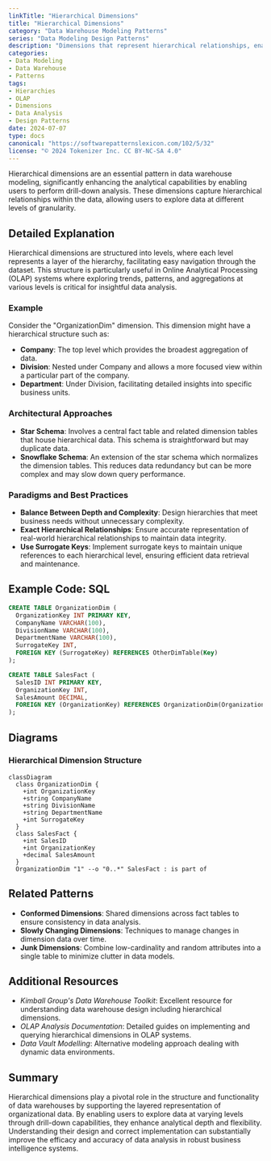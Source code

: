 ```yaml
---
linkTitle: "Hierarchical Dimensions"
title: "Hierarchical Dimensions"
category: "Data Warehouse Modeling Patterns"
series: "Data Modeling Design Patterns"
description: "Dimensions that represent hierarchical relationships, enabling drill-down analysis."
categories:
- Data Modeling
- Data Warehouse
- Patterns
tags:
- Hierarchies
- OLAP
- Dimensions
- Data Analysis
- Design Patterns
date: 2024-07-07
type: docs
canonical: "https://softwarepatternslexicon.com/102/5/32"
license: "© 2024 Tokenizer Inc. CC BY-NC-SA 4.0"
---
```



Hierarchical dimensions are an essential pattern in data warehouse modeling, significantly enhancing the analytical capabilities by enabling users to perform drill-down analysis. These dimensions capture hierarchical relationships within the data, allowing users to explore data at different levels of granularity.

## Detailed Explanation

Hierarchical dimensions are structured into levels, where each level represents a layer of the hierarchy, facilitating easy navigation through the dataset. This structure is particularly useful in Online Analytical Processing (OLAP) systems where exploring trends, patterns, and aggregations at various levels is critical for insightful data analysis.

### Example

Consider the "OrganizationDim" dimension. This dimension might have a hierarchical structure such as:
- **Company**: The top level which provides the broadest aggregation of data.
- **Division**: Nested under Company and allows a more focused view within a particular part of the company.
- **Department**: Under Division, facilitating detailed insights into specific business units.

### Architectural Approaches

- **Star Schema**: Involves a central fact table and related dimension tables that house hierarchical data. This schema is straightforward but may duplicate data.
- **Snowflake Schema**: An extension of the star schema which normalizes the dimension tables. This reduces data redundancy but can be more complex and may slow down query performance.

### Paradigms and Best Practices

- **Balance Between Depth and Complexity**: Design hierarchies that meet business needs without unnecessary complexity.
- **Exact Hierarchical Relationships**: Ensure accurate representation of real-world hierarchical relationships to maintain data integrity.
- **Use Surrogate Keys**: Implement surrogate keys to maintain unique references to each hierarchical level, ensuring efficient data retrieval and maintenance.

## Example Code: SQL

```sql
CREATE TABLE OrganizationDim (
  OrganizationKey INT PRIMARY KEY,
  CompanyName VARCHAR(100),
  DivisionName VARCHAR(100),
  DepartmentName VARCHAR(100),
  SurrogateKey INT,
  FOREIGN KEY (SurrogateKey) REFERENCES OtherDimTable(Key)
);

CREATE TABLE SalesFact (
  SalesID INT PRIMARY KEY,
  OrganizationKey INT,
  SalesAmount DECIMAL,
  FOREIGN KEY (OrganizationKey) REFERENCES OrganizationDim(OrganizationKey)
);
```

## Diagrams

### Hierarchical Dimension Structure

```mermaid
classDiagram
  class OrganizationDim {
    +int OrganizationKey
    +string CompanyName
    +string DivisionName
    +string DepartmentName
    +int SurrogateKey
  }
  class SalesFact {
    +int SalesID
    +int OrganizationKey
    +decimal SalesAmount
  }
  OrganizationDim "1" --o "0..*" SalesFact : is part of
```

## Related Patterns

- **Conformed Dimensions**: Shared dimensions across fact tables to ensure consistency in data analysis.
- **Slowly Changing Dimensions**: Techniques to manage changes in dimension data over time.
- **Junk Dimensions**: Combine low-cardinality and random attributes into a single table to minimize clutter in data models.

## Additional Resources

- *Kimball Group's Data Warehouse Toolkit*: Excellent resource for understanding data warehouse design including hierarchical dimensions.
- *OLAP Analysis Documentation*: Detailed guides on implementing and querying hierarchical dimensions in OLAP systems.
- *Data Vault Modelling*: Alternative modeling approach dealing with dynamic data environments.

## Summary

Hierarchical dimensions play a pivotal role in the structure and functionality of data warehouses by supporting the layered representation of organizational data. By enabling users to explore data at varying levels through drill-down capabilities, they enhance analytical depth and flexibility. Understanding their design and correct implementation can substantially improve the efficacy and accuracy of data analysis in robust business intelligence systems.
